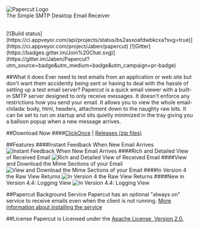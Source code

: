 ![Papercut Logo](https://raw.githubusercontent.com/ChangemakerStudios/Papercut/develop/graphics/PapercutLogo.png)<br>
The Simple SMTP Desktop Email Receiver

<br>
[![Build status](https://ci.appveyor.com/api/projects/status/bs2asxoafdwbkcxa?svg=true)](https://ci.appveyor.com/project/Jaben/papercut)
[![Gitter](https://badges.gitter.im/Join%20Chat.svg)](https://gitter.im/Jaben/Papercut?utm_source=badge&utm_medium=badge&utm_campaign=pr-badge)


##What it does
Ever need to test emails from an application or web site but don't want them accidently being sent or having to deal with the hassle of setting up a test email server? Papercut is a quick email viewer with a built-in SMTP server designed to only receive messages. It doesn't enforce any restrictions how you send your email. It allows you to view the whole email-chilada: body, html, headers, attachment down to the naughty raw bits. It can be set to run on startup and sits quietly minimized in the tray giving you a balloon popup when a new message arrives.

##Download Now
####[ClickOnce](https://papercut.codeplex.com/downloads/get/clickOnce/Papercut.application) | [Releases (zip files)](https://github.com/ChangemakerStudios/Papercut/releases)

##Features
####Instant Feedback When New Email Arrives
![Instant Feedback When New Email Arrives](http://www.tinygecko.com/downloads/Papercut-v3.1.0-S2.png)
####Rich and Detailed View of Received Email
![Rich and Detailed View of Received Email](http://www.tinygecko.com/images/Papercut/Papercut-Main.png)
####View and Download the Mime Sections of your Email
![View and Download the Mime Sections of your Email](http://www.tinygecko.com/images/Papercut/Papercut-Mime.png)
####In Version 4 the Raw View Returns
![In Version 4 the Raw View Returns](http://www.tinygecko.com/images/Papercut/Papercut-Raw.png)
####New in Version 4.4: Logging View
![In Version 4.4: Logging View](http://www.tinygecko.com/images/Papercut/Papercut-Log.png)

##Papercut Background Service
Papercut has an optional "always on" service to receive emails even when the client is not running. [More information about installing the service](https://github.com/ChangemakerStudios/Papercut/tree/develop/src/Papercut.Service)

##License
Papercut is Licensed under the <a href="http://www.apache.org/licenses/LICENSE-2.0"> Apache License, Version 2.0.
